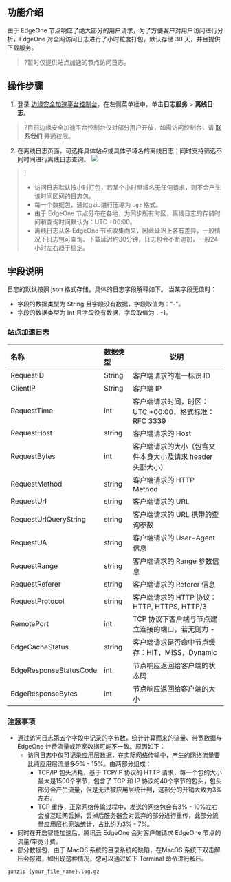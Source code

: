 ## 功能介绍
由于 EdgeOne 节点响应了绝大部分的用户请求，为了方便客户对用户访问进行分析，EdgeOne 对全网访问日志进行了小时粒度打包，默认存储 30 天，并且提供下载服务。

> ?暂时仅提供站点加速的节点访问日志。

## 操作步骤
1. 登录 [边缘安全加速平台控制台](https://console.cloud.tencent.com/edgeone)，在左侧菜单栏中，单击**日志服务** > **离线日志**。
>?目前边缘安全加速平台控制台仅对部分用户开放，如需访问控制台，请 [联系我们](https://cloud.tencent.com/online-service) 开通权限。
>
2. 在离线日志页面，可选择具体站点或具体子域名的离线日志；同时支持筛选不同时间进行离线日志查询。
![](https://qcloudimg.tencent-cloud.cn/raw/e345cdd5d66d514ed55a10df7fba5432.png)
> !
> - 访问日志默认按小时打包，若某个小时里域名无任何请求，则不会产生该时间区间的日志包。
> - 每一个数据包，通过gzip进行压缩为 `.gz` 格式。
> - 由于 EdgeOne 节点分布在各地，为同步所有时区，离线日志的存储时间和查询时间默认为：UTC +00:00。
> - 离线日志从各 EdgeOne 节点收集而来，因此延迟上各有差异，一般情况下日志包可查询、下载延迟约30分钟，日志包会不断追加，一般24小时左右趋于稳定。

## 字段说明
日志的默认按照 json 格式存储，具体的日志字段解释如下。
当某字段无值时：
- 字段的数据类型为 String 且字段没有数据，字段取值为："-"。
- 字段的数据类型为 Int 且字段没有数据，字段取值为：-1。

### 站点加速日志

| 名称                   | 数据类型 | 说明                                                       |
| :--------------------- | :------- | ---------------------------------------------------------- |
| RequestID              | String   | 客户端请求的唯一标识 ID                                    |
| ClientIP               | String   | 客户端 IP                                                  |
| RequestTime            | int      | 客户端请求时间，时区：UTC +00:00，格式标准：RFC 3339       |
| RequestHost            | string   | 客户端请求的 Host                                          |
| RequestBytes           | int      | 客户端请求的大小（包含文件本身大小及请求 header 头部大小） |
| RequestMethod          | string   | 客户端请求的 HTTP Method                                   |
| RequestUrl             | string   | 客户端请求的 URL                                           |
| RequestUrlQueryString  | string   | 客户端请求的 URL 携带的查询参数                            |
| RequestUA              | string   | 客户端请求的 User-Agent 信息                               |
| RequestRange           | string   | 客户端请求的 Range 参数信息                                |
| RequestReferer         | string   | 客户端请求的 Referer 信息                                  |
| RequestProtocol        | string   | 客户端请求的 HTTP 协议：HTTP, HTTPS, HTTP/3                |
| RemotePort             | int      | TCP 协议下客户端与节点建立连接的端口，若无则为 -           |
| EdgeCacheStatus        | string   | 客户端请求是否命中节点缓存：HIT，MISS，Dynamic             |
| EdgeResponseStatusCode | int      | 节点响应返回给客户端的状态码                               |
| EdgeResponseBytes      | int      | 节点响应返回给客户端的大小                                 |

### 注意事项
- 通过访问日志第五个字段中记录的字节数，统计计算而来的流量、带宽数据与 EdgeOne 计费流量或带宽数据可能不一致。原因如下：
   - 访问日志中仅可记录应用层数据，在实际网络传输中，产生的网络流量要比纯应用层流量多5% - 15%。由两部分组成：
     - TCP/IP 包头消耗，基于 TCP/IP 协议的 HTTP 请求，每一个包的大小最大是1500个字节，包含了 TCP 和 IP 协议的40个字节的包头，包头部分会产生流量，但是无法被应用层统计到，这部分的开销大致为3%左右。
     - TCP 重传，正常网络传输过程中，发送的网络包会有3% - 10%左右会被互联网丢掉，丢掉后服务器会对丢弃的部分进行重传，此部分流量应用层也无法统计，占比约为3% - 7%。
- 同时在开启智能加速后，腾讯云 EdgeOne 会对客户端请求 EdgeOne 节点的流量/带宽计费。
- 部分数据包，由于 MacOS 系统的目录系统的缺陷，在MacOS 系统下双击解压会报错，如出现这种情况，您可以通过如下 Terminal 命令进行解压。
```
gunzip {your_file_name}.log.gz 
```
